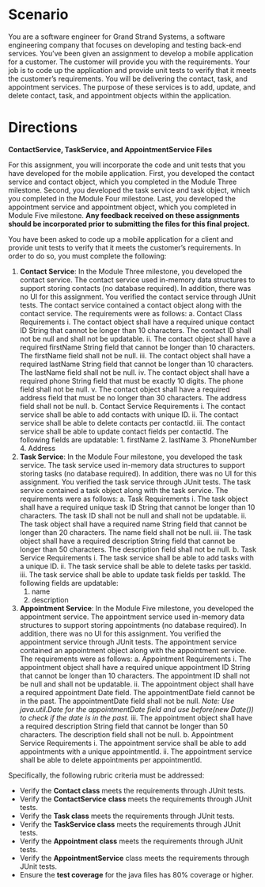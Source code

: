 # Scenario

You are a software engineer for Grand Strand Systems, a software engineering
company that focuses on developing and testing back-end services. You’ve been
given an assignment to develop a mobile application for a customer. The customer
will provide you with the requirements. Your job is to code up the application
and provide unit tests to verify that it meets the customer’s requirements. You
will be delivering the contact, task, and appointment services. The purpose of
these services is to add, update, and delete contact, task, and appointment
objects within the application.

# Directions

**ContactService, TaskService, and AppointmentService Files**

For this assignment, you will incorporate the code and unit tests that you have
developed for the mobile application. First, you developed the contact service
and contact object, which you completed in the Module Three milestone. Second,
you developed the task service and task object, which you completed in the
Module Four milestone. Last, you developed the appointment service and
appointment object, which you completed in Module Five milestone. **Any feedback
received on these assignments should be incorporated prior to submitting the
files for this final project.**

You have been asked to code up a mobile application for a client and provide
unit tests to verify that it meets the customer’s requirements. In order to do
so, you must complete the following:

1. **Contact Service**: In the Module Three milestone, you developed the contact
   service. The contact service used in-memory data structures to support
   storing contacts (no database required). In addition, there was no UI for
   this assignment. You verified the contact service through JUnit tests. The
   contact service contained a contact object along with the contact service.
   The requirements were as follows:
   a. Contact Class Requirements i. The contact object shall have a required
   unique contact ID String that cannot be longer than 10 characters. The
   contact ID shall not be null and shall not be updatable.
    ii. The contact object shall have a required firstName String field that cannot
   be longer than 10 characters. The firstName field shall not be null.
    iii. The contact object shall have a required lastName String field that
   cannot be longer than 10 characters. The lastName field shall not be null.
    iv. The contact object shall have a required phone String field that must be
   exactly 10 digits. The phone field shall not be null.
    v. The contact object shall have a required address field that must be no
   longer than 30 characters. The address field shall not be null.
   b. Contact Service Requirements
    i. The contact service shall be able to add contacts with unique ID.
    ii. The contact service shall be able to delete contacts per contactId.
    iii. The contact service shall be able to update contact fields per contactId.
   The following fields are updatable: 1. firstName
    2. lastName
    3. PhoneNumber
    4. Address
2. **Task Service**: In the Module Four milestone, you developed the task
   service. The task service used in-memory data structures to support storing
   tasks (no database required). In addition, there was no UI for this
   assignment. You verified the task service through JUnit tests. The task
   service contained a task object along with the task service. The requirements
   were as follows:
   a. Task Requirements
    i. The task object shall have a required unique task ID String that cannot be
   longer than 10 characters. The task ID shall not be null and shall not be updatable.
   ii. The task object shall have a required name String field that cannot be
   longer than 20 characters. The name field shall not be null.
    iii. The task object shall have a required description String field that cannot
   be longer than 50 characters. The description field shall not be null.
   b. Task Service Requirements
    i. The task service shall be able to add tasks with a unique ID.
    ii. The task service shall be able to delete tasks per taskId.
    iii. The task service shall be able to update task fields per taskId. The
   following fields are updatable:
    1. name
    2. description
4. **Appointment Service**: In the Module Five milestone, you developed the
   appointment service. The appointment service used in-memory data structures
   to support storing appointments (no database required). In addition, there
   was no UI for this assignment. You verified the appointment service through
   JUnit tests. The appointment service contained an appointment object along
   with the appointment service. The requirements were as follows:
   a. Appointment Requirements i. The appointment object shall have a required
   unique appointment ID String that cannot be longer than 10 characters. The
   appointment ID shall not be null and shall not be updatable. ii. The
   appointment object shall have a required appointment Date field. The
   appointmentDate field cannot be in the past. The appointmentDate field shall
   not be null. _Note: Use java.util.Date for the appointmentDate field and use
   before(new Date()) to check if the date is in the past._
    iii. The appointment object shall have a required description String field that
   cannot be longer than 50 characters. The description field shall not be null.
   b. Appointment Service Requirements
    i. The appointment service shall be able to add appointments with a unique
   appointmentId.
    ii. The appointment service shall be able to delete appointments per appointmentId.

Specifically, the following rubric criteria must be addressed:

- Verify the **Contact class** meets the requirements through JUnit tests.
- Verify the **ContactService** **class** meets the requirements through JUnit
  tests.
- Verify the **Task class** meets the requirements through JUnit tests.
- Verify the **TaskService class** meets the requirements through JUnit tests.
- Verify the **Appointment class** meets the requirements through JUnit tests.
- Verify the **AppointmentService** class meets the requirements through JUnit
  tests.
- Ensure the **test coverage** for the java files has 80% coverage or higher.
